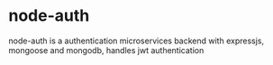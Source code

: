 # node-auth
node-auth is a authentication microservices backend with expressjs, mongoose and mongodb, handles jwt authentication

